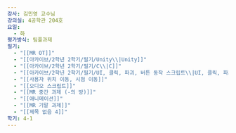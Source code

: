 ```yaml
---
강사: 김민영 교수님
강의실: 4공학관 204호
요일:
  - 화
평가방식: 팀플과제
필기:
  - "[[MR OT]]"
  - "[[아카이브/2학년 2학기/필기/Unity\\|Unity]]"
  - "[[아카이브/2학년 2학기/필기/C\\|C]]"
  - "[[아카이브/2학년 2학기/필기/UI, 클릭, 파괴, 버튼 동작 스크립트\\|UI, 클릭, 파괴, 버튼 동작 스크립트]]"
  - "[[사용자 위치 이동, 시점 이동]]"
  - "[[오디오 스크립트]]"
  - "[[MR 중간 과제 (-의 방)]]"
  - "[[애니메이션]]"
  - "[[MR 기말 과제]]"
  - "[[제목 없음 4]]"
학기: 4-1
---
```

